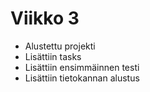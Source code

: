 # Viikko 3

- Alustettu projekti
- Lisättiin tasks
- Lisättiin ensimmäinnen testi
- Lisättiin tietokannan alustus